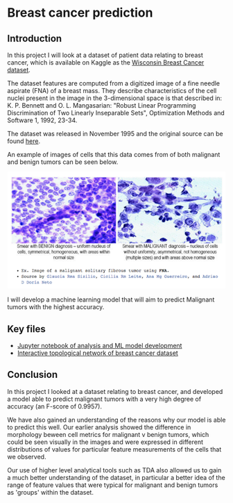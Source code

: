 # Breast cancer prediction

## Introduction

In this project I will look at a dataset of patient data relating to breast cancer, which is available on Kaggle as the [Wisconsin Breast Cancer dataset](https://www.kaggle.com/uciml/breast-cancer-wisconsin-data). 

The dataset features are computed from a digitized image of a fine needle aspirate (FNA) of a breast mass. They describe characteristics of the cell nuclei present in the image in the 3-dimensional space is that described in: K. P. Bennett and O. L. Mangasarian: "Robust Linear Programming Discrimination of Two Linearly Inseparable Sets", Optimization Methods and Software 1, 1992, 23-34.

The dataset was released in November 1995 and the original source can be found [here](https://archive.ics.uci.edu/ml/datasets/Breast+Cancer+Wisconsin+%28Diagnostic%29). 

An example of images of cells that this data comes from of both malignant and benign tumors can be seen below.

![title](img/bc_cells.png)

I will develop a machine learning model that will aim to predict Malignant tumors with the highest accuracy.

## Key files

- [Jupyter notebook of analysis and ML model development](https://github.com/pranath/breast_cancer_prediction/blob/master/breast_cancer_prediction.ipynb)
- [Interactive topological network of breast cancer dataset](https://pranath.github.io/breast_cancer_prediction/tda_breast_cancer.html)

## Conclusion

In this project I looked at a dataset relating to breast cancer, and developed a model able to predict malignant tumors with a very high degree of accuracy (an F-score of 0.9957).

We have also gained an understanding of the reasons why our model is able to predict this well. Our earlier analysis showed the difference in morphology beween cell metrics for malignant v benign tumors, which could be seen visually in the images and were expressed in different distributions of values for particular feature measurements of the cells that we observed.

Our use of higher level analytical tools such as TDA also allowed us to gain a much better understanding of the dataset, in particular a better idea of the range of feature values that were typical for malignant and benign tumors as 'groups' within the dataset.
